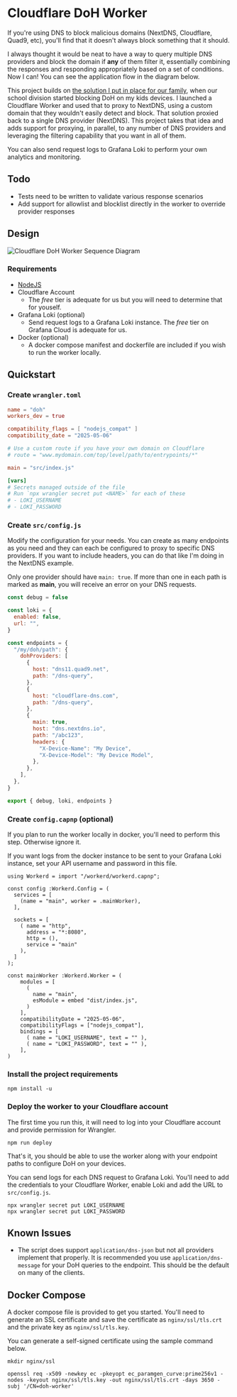 # Cloudflare DoH Worker

If you're using DNS to block malicious domains (NextDNS, Cloudflare, Quad9, etc), you'll find that it doesn't always block something that it should.

I always thought it would be neat to have a way to query multiple DNS providers and block the domain if **any** of them filter it, essentially combining the responses and responding appropriately based on a set of conditions. Now I can! You can see the application flow in the diagram below.

This project builds on [the solution I put in place for our family](https://www.lauder.family/blog/2021/09/25/Avoiding-DoH-Detection-and-Blocking/), when our school division started blocking DoH on my kids devices. I launched a Cloudflare Worker and used that to proxy to NextDNS, using a custom domain that they wouldn't easily detect and block. That solution proxied back to a single DNS provider (NextDNS). This project takes that idea and adds support for proxying, in parallel, to any number of DNS providers and leveraging the filtering capability that you want in all of them.

You can also send request logs to Grafana Loki to perform your own analytics and monitoring.

## Todo

- Tests need to be written to validate various response scenarios
- Add support for allowlist and blocklist directly in the worker to override provider responses

## Design

![Cloudflare DoH Worker Sequence Diagram](docs/Cloudflare-DoH-Worker.svg)

### Requirements

- [NodeJS](https://nodejs.org)
- Cloudflare Account
  - The _free_ tier is adequate for us but you will need to determine that for youself.
- Grafana Loki (optional)
  - Send request logs to a Grafana Loki instance. The _free_ tier on Grafana Cloud is adequate for us.
- Docker (optional)
  - A docker compose manifest and dockerfile are included if you wish to run the worker locally.

## Quickstart

### Create `wrangler.toml`

```toml
name = "doh"
workers_dev = true

compatibility_flags = [ "nodejs_compat" ]
compatibility_date = "2025-05-06"

# Use a custom route if you have your own domain on Cloudflare
# route = "www.mydomain.com/top/level/path/to/entrypoints/*"

main = "src/index.js"

[vars]
# Secrets managed outside of the file
# Run `npx wrangler secret put <NAME>` for each of these
# - LOKI_USERNAME
# - LOKI_PASSWORD
```

### Create `src/config.js`

Modify the configuration for your needs. You can create as many endpoints as you need and they can each be configured to proxy to specific DNS providers. If you want to include headers, you can do that like I'm doing in the NextDNS example.

Only one provider should have `main: true`. If more than one in each path is marked as **main**, you will receive an error on your DNS requests.

```javascript
const debug = false

const loki = {
  enabled: false,
  url: "",
}

const endpoints = {
  "/my/doh/path": {
    dohProviders: [
      {
        host: "dns11.quad9.net",
        path: "/dns-query",
      },
      {
        host: "cloudflare-dns.com",
        path: "/dns-query",
      },
      {
        main: true,
        host: "dns.nextdns.io",
        path: "/abc123",
        headers: {
          "X-Device-Name": "My Device",
          "X-Device-Model": "My Device Model",
        },
      },
    ],
  },
}

export { debug, loki, endpoints }
```

### Create `config.capnp` (optional)

If you plan to run the worker locally in docker, you'll need to perform this step. Otherwise ignore it.

If you want logs from the docker instance to be sent to your Grafana Loki instance, set your API username and password in this file.

```capnp
using Workerd = import "/workerd/workerd.capnp";

const config :Workerd.Config = (
  services = [
    (name = "main", worker = .mainWorker),
  ],

  sockets = [
    ( name = "http",
      address = "*:8080",
      http = (),
      service = "main"
    ),
  ]
);

const mainWorker :Workerd.Worker = (
    modules = [
      (
        name = "main",
        esModule = embed "dist/index.js",
      )
    ],
    compatibilityDate = "2025-05-06",
    compatibilityFlags = ["nodejs_compat"],
    bindings = [
      ( name = "LOKI_USERNAME", text = "" ),
      ( name = "LOKI_PASSWORD", text = "" ),
    ],
)
```

### Install the project requirements

```shell
npm install -u
```

### Deploy the worker to your Cloudflare account

The first time you run this, it will need to log into your Cloudflare account and provide permission for Wrangler.

```shell
npm run deploy
```

That's it, you should be able to use the worker along with your endpoint paths to configure DoH on your devices.

You can send logs for each DNS request to Grafana Loki. You'll need to add the credentials to your Cloudflare Worker, enable Loki and add the URL to `src/config.js`.

```shell
npx wrangler secret put LOKI_USERNAME
npx wrangler secret put LOKI_PASSWORD
```

## Known Issues

- The script does support `application/dns-json` but not all providers implement that properly. It is recommended you use `application/dns-message` for your DoH queries to the endpoint. This should be the default on many of the clients.

## Docker Compose

A docker compose file is provided to get you started. You'll need to generate an SSL certificate and save the certificate as `nginx/ssl/tls.crt` and the private key as `nginx/ssl/tls.key`.

You can generate a self-signed certificate using the sample command below.

```shell
mkdir nginx/ssl

openssl req -x509 -newkey ec -pkeyopt ec_paramgen_curve:prime256v1 -nodes -keyout nginx/ssl/tls.key -out nginx/ssl/tls.crt -days 3650 -subj '/CN=doh-worker'
```
